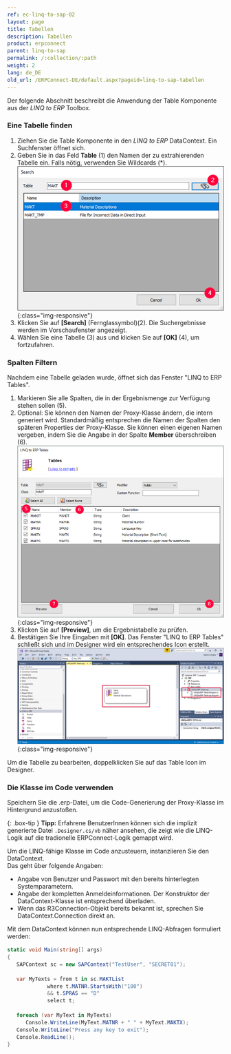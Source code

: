 ```yaml
---
ref: ec-linq-to-sap-02
layout: page
title: Tabellen
description: Tabellen
product: erpconnect
parent: linq-to-sap
permalink: /:collection/:path
weight: 2
lang: de_DE
old_url: /ERPConnect-DE/default.aspx?pageid=linq-to-sap-tabellen
---
```


Der folgende Abschnitt beschreibt die Anwendung der Table Komponente aus der *LINQ to ERP* Toolbox.

### Eine Tabelle finden 
1. Ziehen Sie die Table Komponente in den *LINQ to ERP* DataContext. Ein Suchfenster öffnet sich.
2. Geben Sie in das Feld **Table** (1) den Namen der zu extrahierenden Tabelle ein. Falls nötig, verwenden Sie Wildcards (*).
![LINQToERP-Tables-001](/img/content/LINQToERP-Tables-001.png){:class="img-responsive"}
3. Klicken Sie auf **[Search]** (Fernglassymbol)(2). Die Suchergebnisse werden im Vorschaufenster angezeigt.
4. Wählen Sie eine Tabelle (3) aus und klicken Sie auf **[OK]** (4), um fortzufahren.

### Spalten Filtern
Nachdem eine Tabelle geladen wurde, öffnet sich das Fenster "LINQ to ERP Tables".

1. Markieren Sie alle Spalten, die in der Ergebnismenge zur Verfügung stehen sollen (5).
2. Optional: Sie können den Namen der Proxy-Klasse ändern, die intern generiert wird. 
Standardmäßig entsprechen die Namen der Spalten den späteren Properties der Proxy-Klasse. 
Sie können einen eigenen Namen vergeben, indem Sie die Angabe in der Spalte **Member** überschreiben (6). 
![LINQToERP-Tables-002](/img/content/LINQToERP-Tables-002.png){:class="img-responsive"}
3. Klicken Sie auf **[Preview]**, um die Ergebnistabelle zu prüfen.
4. Bestätigen Sie Ihre Eingaben mit **[OK]**. Das Fenster "LINQ to ERP Tables" schließt sich und im Designer wird ein entsprechendes Icon erstellt.<br>
![LINQToERP-Tables-003](/img/content/LINQToERP-Tables-003.png){:class="img-responsive"}

Um die Tabelle zu bearbeiten, doppelklicken Sie auf das Table Icon im Designer.

### Die Klasse im Code verwenden
Speichern Sie die .erp-Datei, um die Code-Generierung der Proxy-Klasse im Hintergrund anzustoßen. 

{: .box-tip }
**Tipp:** Erfahrene BenutzerInnen können sich die implizit generierte Datei `.Designer.cs/vb` näher ansehen, die zeigt wie die LINQ-Logik auf die tradionelle ERPConnect-Logik gemappt wird.

Um die LINQ-fähige Klasse im Code anzusteuern, instanziieren Sie den DataContext. <br>
Das geht über folgende Angaben:
- Angabe von Benutzer und Passwort mit den bereits hinterlegten Systemparametern. 
- Angabe der kompletten Anmeldeinformationen. Der Konstruktor der DataContext-Klasse ist entsprechend überladen.
- Wenn das R3Connection-Objekt bereits bekannt ist, sprechen Sie DataContext.Connection direkt an. 
 
Mit dem DataContext können nun entsprechende LINQ-Abfragen formuliert werden: <br>
```csharp
static void Main(string[] args) 
{ 
   SAPContext sc = new SAPContext("TestUser", "SECRET01"); 
  
   var MyTexts = from t in sc.MAKTList 
             where t.MATNR.StartsWith("100") 
             && t.SPRAS == "D" 
             select t; 
  
   foreach (var MyText in MyTexts) 
      Console.WriteLine(MyText.MATNR + " " + MyText.MAKTX); 
   Console.WriteLine("Press any key to exit"); 
   Console.ReadLine(); 
}
```
<!---
<details>
<summary>Klicken Sie hier, um das VB Beispiel zu öffnen</summary>
{% highlight visualbasic %}
Sub Main() 
   Dim sc As New LINQTable.SAPContext("TestUser", "SECRET01") 
   Dim MyTexts = From t In sc.MAKTList _ 
            Where t.MATNR.StartsWith("100") _ 
            And t.SPRAS = "D" 
  
   For Each MyText In MyTexts 
      Console.WriteLine(MyText.MATNR & " " & _ 
      MyText.MAKTX) 
   Next 
  
   Console.WriteLine("Press any key to exit") 
   Console.ReadLine() 
End Sub
{% endhighlight %}
</details>
  -->